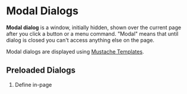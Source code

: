 # Modal Dialogs

**Modal dialog** is a window, initially hidden, shown over the current page after you click a button or a menu command. "Modal" means that until dialog is closed you can't access anything else on the page.

Modal dialogs are displayed using [Mustache Templates](mustache-templates.html).

## Preloaded Dialogs

1. Define in-page 
 